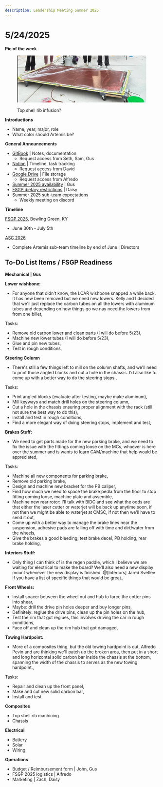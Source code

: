 ```yaml
---
description: Leadership Meeting Summer 2025
---
```


# 5/24/2025

**Pic of the week**

<div align="left"><figure><img src="../.gitbook/assets/image (1) (1) (3).png" alt=""><figcaption><p>Top shell rib infusion?</p></figcaption></figure></div>

**Introductions**

* Name, year, major, role
* What color should Artemis be?



**General Announcements**

* [GitBook](https://app.gitbook.com/o/VgqQpOyMtIqpSG170vlO/s/UuRMvpyeM6qdlkjmzeYV/) | Notes, documentation
  * Request access from Seth, Sam, Gus
* [Notion](https://www.notion.so/1e769fc04635804cbf0dc10664dbc7b6?v=1e769fc04635808ab9b1000c6272e030) | Timeline, task tracking
  * Request access from David
* [Google Drive](https://drive.google.com/drive/folders/0AKxDeNG8SvqIUk9PVA) | File storage
  * Request access from Alfredo
* [Summer 2025 availability](https://docs.google.com/forms/d/e/1FAIpQLSeKjXqyTrm7B358q5tTCzdCZsOOtTWUu4llbGcqooxs8dVZAw/viewform) | Gus
* [FSGP dietary restrictions](https://docs.google.com/forms/d/1pjDeNhEOor5llG2Aw2viVKgrgIPSWGrdAswn4MyVzPs/edit) | Daisy
* Summer 2025 sub-team expectations
  * Weekly meeting on discord



**Timeline**

[FSGP 2025](https://www.americansolarchallenge.org/), Bowling Green, KY

* June 30th - July 5th

[ASC 2026](https://www.americansolarchallenge.org/american-solar-challenge-2026-regulations/)

* Complete Artemis sub-team timeline by end of June | Directors



## To-Do List Items / FSGP Readiness

**Mechanical | Gus**

**Lower wishbone:**

* For anyone that didn't know, the LCAR wishbone snapped a while back. It has new been removed but we need new lowers. Kelly and I decided that we'll just replace the carbon tubes on all the lowers with aluminum tubes and depending on how things go we nay need the lowers from from one billet,

Tasks:

* Remove old carbon lower and clean parts (I will do before 5/23),
* Machine new lower tubes (I will do before 5/23),
* Glue and pin new tubes,
* Test in rough conditions,

**Steering Column**

* There's still a few things left to mill on the column shafts, and we'll need to print those angled blocks and cut a hole in the chassis. I'd also like to come up with a better way to do the steering stops.,

Tasks:

* Print angled blocks (evaluate after testing, maybe make aluminum),
* Mill keyways and match drill holes on the steering column,
* Cut a hole in the chassis ensuring proper alignment with the rack (still not sure the best way to do this),
* Install and test in rough conditions,
* Find a more elegant way of doing steering stops, implement and test,

**Brakes Stuff:**

* We need to get parts made for the new parking brake, and we need to fix the issue with the fittings coming loose on the MCs, whoever is here over the summer and is wants to learn CAM/machine that help would be appreciated,

Tasks:

* Machine all new components for parking brake,
* Remove old parking brake,
* Design and machine new bracket for the PB caliper,
* Find how much we need to space the brake pedla from the floor to stop fitting coming loose, machine plate and assemble,
* Machine new rear rotor: I'll talk with BIDC and see what the odds are that either the laser cutter or waterjet will be back up anytime soon, if not then we might be able to waterjet at CMSC, if not then we'll have to send it out,
* Come up with a better way to manage the brake lines near the suspension, adhesive pads are falling off with time and dirt/water from the wheels,
* Give the brakes a good bleeding, test brake decel, PB holding, rear brake holding,

**Interiors Stuff:**

* Only thing I can think of is the regen paddle, which I believe we are waiting for electrical to make the board? We'll also need a new display mount whenever the new display is finished. @\[Interiors] Jared Svetlev If you have a list of specific things that would be great.,

**Front Wheels:**

* Install spacer between the wheel nut and hub to force the cotter pins into shear,
* Maybe: drill the drive pin holes deeper and buy longer pins,
* Definitely: reglue the drive pins, clean up the pin holes on the hub,
* Test the rim that got reglues, this involves driving the car in rough conditions,
* Face off and clean up the rim hub that got damaged,

**Towing Hardpoint:**

* More of a composites thing, but the old towing hardpoint is out, Alfredo Pevin and are thinking we'll patch up the broken area, then put in a short and long horizontal solid carbon bar inside the chassis at the bottom, spanning the width of the chassis to serves as the new towing hardpoint.,

Tasks:

* Repair and clean up the front panel,
* Make and cut new solid carbon bar,
* Install and test



**Composites**

* Top shell rib machining
* Chassis



**Electrical**

* Battery
* Solar
* Wiring



**Operations**

* Budget / Reimbursement form | John, Gus
* FSGP 2025 logistics | Alfredo
* Marketing | Zach, Daisy







